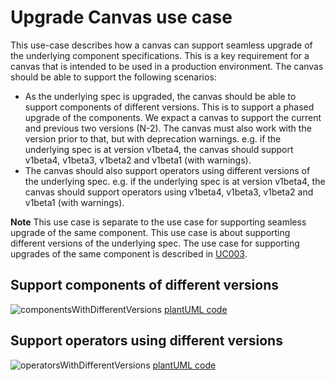 # Upgrade Canvas use case

This use-case describes how a canvas can support seamless upgrade of the underlying component specifications. This is a key requirement for a canvas that is intended to be used in a production environment. The canvas should be able to support the following scenarios:

* As the underlying spec is upgraded, the canvas should be able to support components of different versions. This is to support a phased upgrade of the components. We expact a canvas to support the current and previous two versions (N-2). The canvas must also work with the version prior to that, but with deprecation warnings. e.g. if the underlying spec is at version v1beta4, the canvas should support v1beta4, v1beta3, v1beta2 and v1beta1 (with warnings). 
* The canvas should also support operators using different versions of the underlying spec. e.g. if the underlying spec is at version v1beta4, the canvas should support operators using v1beta4, v1beta3, v1beta2 and v1beta1 (with warnings).

**Note** This use case is separate to the use case for supporting seamless upgrade of the same component. This use case is about supporting different versions of the underlying spec. The use case for supporting upgrades of the same component is described in [UC003](UC003-Configure-Exposed-APIs.md).


## Support components of different versions

![componentsWithDifferentVersions](http://www.plantuml.com/plantuml/proxy?cache=no&src=https://raw.githubusercontent.com/tmforum-oda/oda-canvas/main/usecase-library/pumlFiles/components-with-different-versions.puml)
[plantUML code](pumlFiles/components-with-different-versions.puml)

## Support operators using different versions

![operatorsWithDifferentVersions](http://www.plantuml.com/plantuml/proxy?cache=no&src=https://raw.githubusercontent.com/tmforum-oda/oda-canvas/main/usecase-library/pumlFiles/operators-with-different-versions.puml)
[plantUML code](pumlFiles/operators-with-different-versions.puml)
